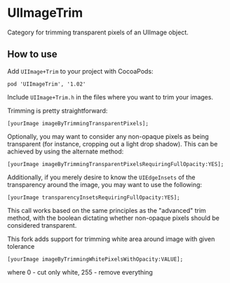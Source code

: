 UIImageTrim
============

Category for trimming transparent pixels of an UIImage object.

How to use
----------
Add `UIImage+Trim` to your project with CocoaPods:

`pod 'UIImageTrim', '1.02'`

Include `UIImage+Trim.h` in the files where you want to trim your images. 

Trimming is pretty straightforward:

`[yourImage imageByTrimmingTransparentPixels];`

Optionally, you may want to consider any non-opaque pixels as being transparent (for instance, cropping out a light drop shadow). This can be achieved by using the alternate method:

`[yourImage imageByTrimmingTransparentPixelsRequiringFullOpacity:YES];`

Additionally, if you merely desire to know the `UIEdgeInsets` of the transparency around the image, you may want to use the following:

`[yourImage transparencyInsetsRequiringFullOpacity:YES];`

This call works based on the same principles as the "advanced" trim method, with the boolean dictating whether non-opaque pixels should be considered transparent.


This fork adds support for trimming white area around image with given tolerance

`[yourImage imageByTrimmingWhitePixelsWithOpacity:VALUE];`

where 0 - cut only white, 255 - remove everything
